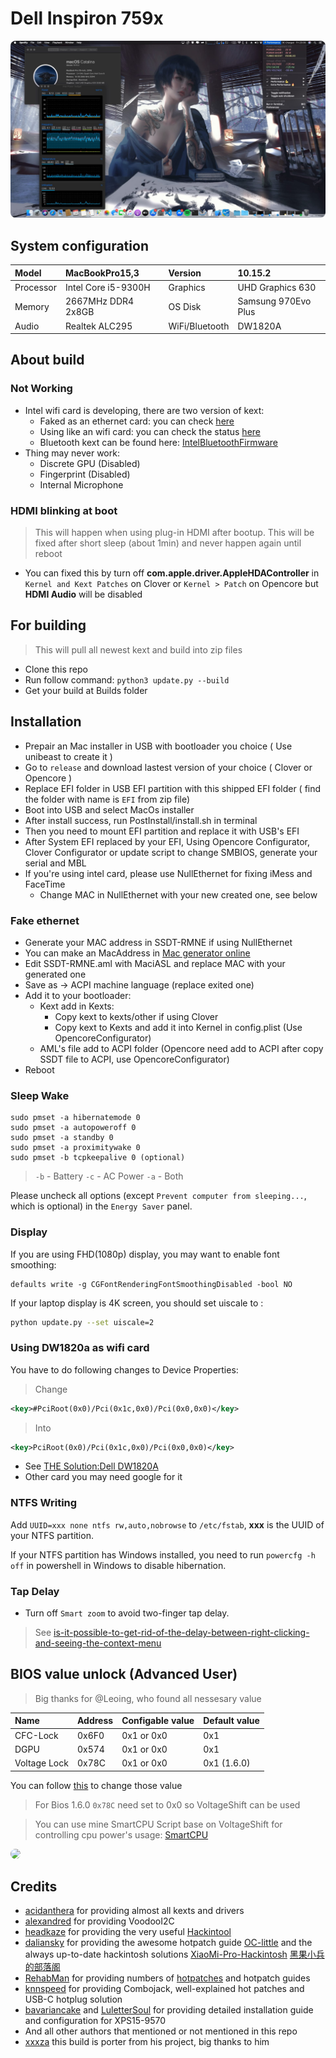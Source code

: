 # Dell Inspiron 759x

<p>
	<img style="border-radius: 8px" src="Assets/background.jpg">
</p>

## System configuration

| Model | MacBookPro15,3 | Version | 10.15.2 |
| :-------- | :--------------------------- | :------------- | :------------------ |
| Processor | Intel Core i5-9300H | Graphics | UHD Graphics 630 |
| Memory | 2667MHz DDR4 2x8GB| OS Disk | Samsung 970Evo Plus |
| Audio | Realtek ALC295 | WiFi/Bluetooth | DW1820A |

## About build

### Not Working

+ Intel wifi card is developing, there are two version of kext:
  + Faked as an ethernet card: you can check [here](https://github.com/zxystd/itlwm)
  + Using like an wifi card: you can check the status [here](https://github.com/AppleIntelWifi/adapter)
  + Bluetooth kext can be found here: [IntelBluetoothFirmware](https://github.com/zxystd/IntelBluetoothFirmware)
+ Thing may never work:
  - Discrete GPU (Disabled)
  - Fingerprint (Disabled)
  - Internal Microphone

### HDMI blinking at boot

> This will happen when using plug-in HDMI after bootup. This will be fixed after short sleep (about 1min) and never happen again until reboot

- You can fixed this by turn off **com.apple.driver.AppleHDAController** in `Kernel and Kext Patches` on Clover or `Kernel > Patch` on Opencore but **HDMI Audio** will be disabled

## For building

> This will pull all newest kext and build into zip files

- Clone this repo
- Run follow command: `python3 update.py --build`
- Get your build at Builds folder

## Installation

- Prepair an Mac installer in USB with bootloader you choice ( Use unibeast to create it )
- Go to `release` and download lastest version of your choice ( Clover or Opencore )
- Replace EFI folder in USB EFI partition with this shipped EFI folder ( find the folder with name is `EFI` from zip file)
- Boot into USB and select MacOs installer
- After install success, run PostInstall/install.sh in terminal
- Then you need to mount EFI partition and replace it with USB's EFI
- After System EFI replaced by your EFI, Using Opencore Configurator, Clover Configurator or update script to change SMBIOS, generate your serial and MBL
- If you're using intel card, please use NullEthernet for fixing iMess and FaceTime
	- Change MAC in NullEthernet with your new created one, see below

### Fake ethernet

- Generate your MAC address in SSDT-RMNE if using NullEthernet
- You can make an MacAddress in [Mac generator online](https://www.browserling.com/tools/random-mac)
- Edit SSDT-RMNE.aml with MaciASL and replace MAC with your generated one
- Save as -> ACPI machine language (replace exited one)
- Add it to your bootloader:
  - Kext add in Kexts:
    + Copy kext to kexts/other if using Clover
    + Copy kext to Kexts and add it into Kernel in config.plist (Use OpencoreConfigurator)
  - AML's file add to ACPI folder (Opencore need add to ACPI after copy SSDT file to ACPI, use OpencoreConfigurator)
- Reboot

### Sleep Wake

```shell
sudo pmset -a hibernatemode 0
sudo pmset -a autopoweroff 0
sudo pmset -a standby 0
sudo pmset -a proximitywake 0
sudo pmset -b tcpkeepalive 0 (optional)
```

> `-b` - Battery `-c` - AC Power `-a` - Both

Please uncheck all options (except `Prevent computer from sleeping...`, which is optional) in the `Energy Saver` panel.

### Display

If you are using FHD(1080p) display, you may want to enable font smoothing:

```
defaults write -g CGFontRenderingFontSmoothingDisabled -bool NO
```

If your laptop display is 4K screen, you should set uiscale to :

```sh
python update.py --set uiscale=2
```

### Using DW1820a as wifi card

You have to do following changes to Device Properties:

> Change

```xml
<key>#PciRoot(0x0)/Pci(0x1c,0x0)/Pci(0x0,0x0)</key>
```

> Into

```xml
<key>PciRoot(0x0)/Pci(0x1c,0x0)/Pci(0x0,0x0)</key>
```

+ See [THE Solution:Dell DW1820A](https://www.tonymacx86.com/threads/the-solution-dell-dw1820a-broadcom-bcm94350zae-macos-15.288026/)
+ Other card you may need google for it



### NTFS Writing

Add `UUID=xxx none ntfs rw,auto,nobrowse` to `/etc/fstab`, **xxx** is the UUID of your NTFS partition.

If your NTFS partition has Windows installed, you need to run `powercfg -h off` in powershell in Windows to disable hibernation.

### Tap Delay

- Turn off `Smart zoom` to avoid two-finger tap delay.

> See [is-it-possible-to-get-rid-of-the-delay-between-right-clicking-and-seeing-the-context-menu](https://apple.stackexchange.com/a/218181)

## BIOS value unlock (Advanced User)

> Big thanks for @Leoing, who found all nessesary value

| Name | Address | Configable value | Default value |
| :----------- | :------ | :--------------- | :------------ |
| CFC-Lock | 0x6F0 | 0x1 or 0x0 | 0x1 |
| DGPU | 0x574 | 0x1 or 0x0 | 0x1 |
| Voltage Lock | 0x78C | 0x1 or 0x0 | 0x1 (1.6.0) |

You can follow [this](https://github.com/Azkali/GPD-P2-MAX-Hackintosh/issues/16#issuecomment-565882180) to change those value

> For Bios 1.6.0 `0x78C` need set to 0x0 so VoltageShift can be used

> You can use mine SmartCPU Script base on VoltageShift for controlling cpu power's usage: [SmartCPU](https://github.com/tctien342/smart-cpu)
<p>
	<img style="border-radius: 8px" src="https://github.com/tctien342/smart-cpu/raw/master/menu.png">
</p>

## Credits

- [acidanthera](https://github.com/acidanthera) for providing almost all kexts and drivers
- [alexandred](https://github.com/alexandred) for providing VoodooI2C
- [headkaze](https://github.com/headkaze) for providing the very useful [Hackintool](https://www.tonymacx86.com/threads/release-hackintool-v2-8-6.254559/)
- [daliansky](https://github.com/daliansky) for providing the awesome hotpatch guide [OC-little](https://github.com/daliansky/OC-little/) and the always up-to-date hackintosh solutions [XiaoMi-Pro-Hackintosh](https://github.com/daliansky/XiaoMi-Pro-Hackintosh) [黑果小兵的部落阁](https://blog.daliansky.net/)
- [RehabMan](https://github.com/RehabMan) for providing numbers of [hotpatches](https://github.com/RehabMan/OS-X-Clover-Laptop-Config/tree/master/hotpatch) and hotpatch guides
- [knnspeed](https://www.tonymacx86.com/threads/guide-dell-xps-15-9560-4k-touch-1tb-ssd-32gb-ram-100-adobergb.224486) for providing Combojack, well-explained hot patches and USB-C hotplug solution
- [bavariancake](https://github.com/bavariancake/XPS9570-macOS) and [LuletterSoul](https://github.com/LuletterSoul/Dell-XPS-15-9570-macOS-Mojave) for providing detailed installation guide and configuration for XPS15-9570
- And all other authors that mentioned or not mentioned in this repo
- [xxxza](https://github.com/xxxzc/xps15-9570-macos) this build is porter from his project, big thanks to him
